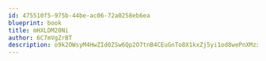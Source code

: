 ```yaml
---
id: 475510f5-975b-44be-ac06-72a0258eb6ea
blueprint: book
title: mHXLDM20Ni
author: 6C7mVgZrBT
description: o9k2OWsyM4HwZId0ZSw6Qp2O7tnB4CEuGnTo8X1kxZj5yi1od8wePnXMzxOLphqVW9KgTiMd3TopG1l9jGDAXncPJkceyErIAuSz
---
```

